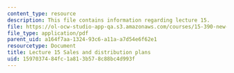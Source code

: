 ```yaml
---
content_type: resource
description: This file contains information regarding lecture 15.
file: https://ol-ocw-studio-app-qa.s3.amazonaws.com/courses/15-390-new-enterprises-spring-2013/1597037484fc1a813b578c88bc4d993f_MIT15_390S13_lec15.pdf
file_type: application/pdf
parent_uid: a164f7aa-1324-93c6-a11a-a7d54e6f62e1
resourcetype: Document
title: Lecture 15 Sales and distribution plans
uid: 15970374-84fc-1a81-3b57-8c88bc4d993f
---
```

